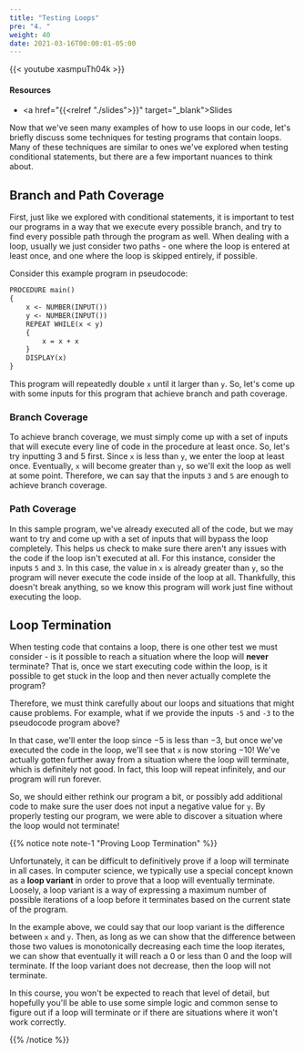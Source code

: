 ```yaml
---
title: "Testing Loops"
pre: "4. "
weight: 40
date: 2021-03-16T00:00:01-05:00
---
```


{{< youtube xasmpuTh04k >}}

#### Resources

* <a href="{{<relref "./slides">}}" target="_blank">Slides</a>

Now that we've seen many examples of how to use loops in our code, let's briefly discuss some techniques for testing programs that contain loops. Many of these techniques are similar to ones we've explored when testing conditional statements, but there are a few important nuances to think about. 

## Branch and Path Coverage

First, just like we explored with conditional statements, it is important to test our programs in a way that we execute every possible branch, and try to find every possible path through the program as well. When dealing with a loop, usually we just consider two paths - one where the loop is entered at least once, and one where the loop is skipped entirely, if possible. 

Consider this example program in pseudocode:

```tex
PROCEDURE main()
{
    x <- NUMBER(INPUT())
    y <- NUMBER(INPUT())
    REPEAT WHILE(x < y)
    {
        x = x + x
    }
    DISPLAY(x)
}
```

This program will repeatedly double `x` until it larger than `y`. So, let's come up with some inputs for this program that achieve branch and path coverage. 

### Branch Coverage

To achieve branch coverage, we must simply come up with a set of inputs that will execute every line of code in the procedure at least once. So, let's try inputting $3$ and $5$ first. Since `x` is less than `y`, we enter the loop at least once. Eventually, `x` will become greater than `y`, so we'll exit the loop as well at some point. Therefore, we can say that the inputs `3` and `5` are enough to achieve branch coverage.

### Path Coverage

In this sample program, we've already executed all of the code, but we may want to try and come up with a set of inputs that will bypass the loop completely. This helps us check to make sure there aren't any issues with the code if the loop isn't executed at all. For this instance, consider the inputs `5` and `3`. In this case, the value in `x` is already greater than `y`, so the program will never execute the code inside of the loop at all. Thankfully, this doesn't break anything, so we know this program will work just fine without executing the loop.

## Loop Termination

When testing code that contains a loop, there is one other test we must consider - is it possible to reach a situation where the loop will **never** terminate? That is, once we start executing code within the loop, is it possible to get stuck in the loop and then never actually complete the program? 

Therefore, we must think carefully about our loops and situations that might cause problems. For example, what if we provide the inputs `-5` and `-3` to the pseudocode program above? 

In that case, we'll enter the loop since $-5$ is less than $-3$, but once we've executed the code in the loop, we'll see that `x` is now storing $-10$! We've actually gotten further away from a situation where the loop will terminate, which is definitely not good. In fact, this loop will repeat infinitely, and our program will run forever. 

So, we should either rethink our program a bit, or possibly add additional code to make sure the user does not input a negative value for `y`. By properly testing our program, we were able to discover a situation where the loop would not terminate!

{{% notice note note-1 "Proving Loop Termination" %}}

Unfortunately, it can be difficult to definitively prove if a loop will terminate in all cases. In computer science, we typically use a special concept known as a **loop variant** in order to prove that a loop will eventually terminate. Loosely, a loop variant is a way of expressing a maximum number of possible iterations of a loop before it terminates based on the current state of the program.

In the example above, we could say that our loop variant is the difference between `x` and `y`. Then, as long as we can show that the difference between those two values is monotonically decreasing each time the loop iterates, we can show that eventually it will reach a $0$ or less than $0$ and the loop will terminate. If the loop variant does not decrease, then the loop will not terminate. 

In this course, you won't be expected to reach that level of detail, but hopefully you'll be able to use some simple logic and common sense to figure out if a loop will terminate or if there are situations where it won't work correctly.

{{% /notice %}}